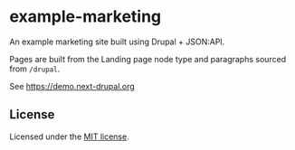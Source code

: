 # example-marketing

An example marketing site built using Drupal + JSON:API.

Pages are built from the Landing page node type and paragraphs sourced from `/drupal`.

See https://demo.next-drupal.org

## License

Licensed under the [MIT license](https://github.com/chapter-three/next-drupal/blob/master/LICENSE).
